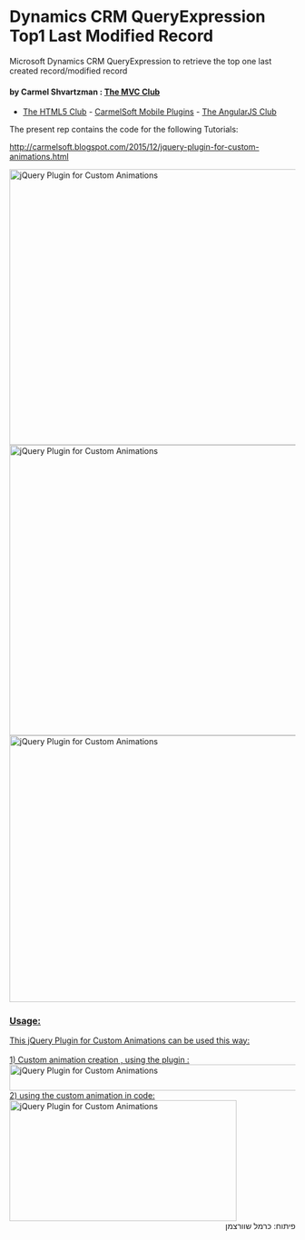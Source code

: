 # Dynamics CRM QueryExpression Top1 Last Modified Record
Microsoft Dynamics CRM QueryExpression  to retrieve the top one last created record/modified record

#### by Carmel Shvartzman : <a href="http://themvcclub.blogspot.com">The MVC Club</a>
- <a href="http://thehtml5club.blogspot.co.il/">The HTML5 Club</a> - <a href="http://carmelsoft.blogspot.co.il/">CarmelSoft Mobile Plugins</a> - <a href="http://angularjsclub.blogspot.co.il/">The AngularJS Club</a> 

The present rep contains the code for the following Tutorials:

http://carmelsoft.blogspot.com/2015/12/jquery-plugin-for-custom-animations.html

<a href="http://carmelsoft.blogspot.com/2015/12/jquery-plugin-for-custom-animations.html">



<img alt="jQuery Plugin for Custom Animations" border="0" height="486" src="http://3.bp.blogspot.com/-HooNVkg07FU/VnbHAGLu9NI/AAAAAAAAL_o/pTJY3xfiaak/s640/1.png" width="570" />



<img alt="jQuery Plugin for Custom Animations" border="0" height="512" src="http://2.bp.blogspot.com/-SYZIPkxnCNY/VnbHAJ2s3II/AAAAAAAAL_w/1o7qfs7kVZE/s640/2.png" width="570" />


<img alt="jQuery Plugin for Custom Animations" border="0" height="470" src="http://2.bp.blogspot.com/-aTzPeC4cuAM/VnbHAKgKdnI/AAAAAAAAL_s/m90tQsYmKfQ/s640/3.png" width="570" />

<h3 style="font-size: 16px;">
Usage:</h3>
<div>
This jQuery Plugin for Custom Animations can be used this way:</div>
<div>
<br />
1) Custom animation creation , using the plugin :<br />


<img alt="jQuery Plugin for Custom Animations" border="0" height="46" src="http://3.bp.blogspot.com/-WbvcYjulplE/VnbHAvbwxdI/AAAAAAAAL_8/XxSfqoS73HM/s640/4.png" width="570" />

<br />
2) using the custom animation in code:<br />

<img alt="jQuery Plugin for Custom Animations" border="0" height="213" src="http://1.bp.blogspot.com/-cX46PDfgNLo/VnbHAkIGiUI/AAAAAAAAL_0/BtMLIbs50qs/s400/5.png" width="400" />




 
</a>

<div style="direction: rtl;">
פיתוח: כרמל שוורצמן</div>

